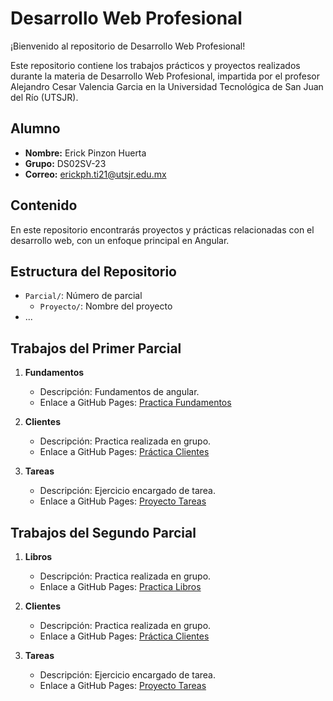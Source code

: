 # Desarrollo Web Profesional

¡Bienvenido al repositorio de Desarrollo Web Profesional!

Este repositorio contiene los trabajos prácticos y proyectos realizados durante la materia de Desarrollo Web Profesional, impartida por el profesor Alejandro Cesar Valencia Garcia en la Universidad Tecnológica de San Juan del Río (UTSJR).

## Alumno

- **Nombre:** Erick Pinzon Huerta
- **Grupo:** DS02SV-23
- **Correo:** erickph.ti21@utsjr.edu.mx

## Contenido

En este repositorio encontrarás proyectos y prácticas relacionadas con el desarrollo web, con un enfoque principal en Angular.

## Estructura del Repositorio

- `Parcial/`: Número de parcial
  - `Proyecto/`: Nombre del proyecto
- ...

## Trabajos del Primer Parcial

1. **Fundamentos**
   - Descripción: Fundamentos de angular.
   - Enlace a GitHub Pages: [Practica Fundamentos](https://erickpinzon18.github.io/DesarrolloWebProfesional/Primer%20Parcial/Fundamentos/index.html)

2. **Clientes**
   - Descripción: Practica realizada en grupo.
   - Enlace a GitHub Pages: [Práctica Clientes](https://erickpinzon18.github.io/DesarrolloWebProfesional/Primer%20Parcial/Clientes/index.html)

3. **Tareas**
   - Descripción: Ejercicio encargado de tarea.
   - Enlace a GitHub Pages: [Proyecto Tareas](https://erickpinzon18.github.io/DesarrolloWebProfesional/Primer%20Parcial/Tasks/index.html)

## Trabajos del Segundo Parcial

1. **Libros**
   - Descripción: Practica realizada en grupo.
   - Enlace a GitHub Pages: [Practica Libros](https://erickpinzon18.github.io/DesarrolloWebProfesional/Segundo%20Parcial/Libros/index.html)

2. **Clientes**
   - Descripción: Practica realizada en grupo.
   - Enlace a GitHub Pages: [Práctica Clientes](https://erickpinzon18.github.io/DesarrolloWebProfesional/Segundo%20Parcial/Clientes/index.html)

3. **Tareas**
   - Descripción: Ejercicio encargado de tarea.
   - Enlace a GitHub Pages: [Proyecto Tareas](https://erickpinzon18.github.io/DesarrolloWebProfesional/Segundo%20Parcial/Tareas/index.html)
